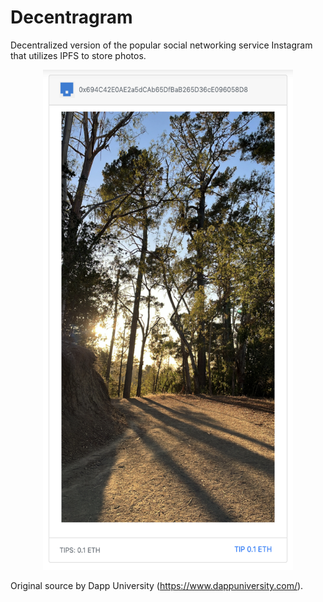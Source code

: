 # Decentragram

Decentralized version of the popular social networking service Instagram that utilizes IPFS to store photos.

<p align="center">
  <img src="public/decentragram.png"
  width="400" height="800">
</p>

Original source by Dapp University (https://www.dappuniversity.com/).
